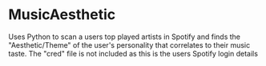 # MusicAesthetic
Uses Python to scan a users top played artists in Spotify and finds the "Aesthetic/Theme" of the user's personality that correlates to their music taste.  The "cred" file is not included as this is the users Spotify login details
